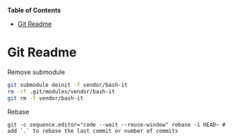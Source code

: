 <!-- START doctoc generated TOC please keep comment here to allow auto update -->
<!-- DON'T EDIT THIS SECTION, INSTEAD RE-RUN doctoc TO UPDATE -->
**Table of Contents**

- [Git Readme](#git-readme)

<!-- END doctoc generated TOC please keep comment here to allow auto update -->

# Git Readme

Remove submodule

```sh
git submodule deinit -f vendor/bash-it
rm -rf .git/modules/vendor/bash-it
git rm -f vendor/bash-it
```

Rebase

```
git -c sequence.editor="code --wait --reuse-window" rebase -i HEAD~ # add `.` to rebase the last commit or number of commits
```
